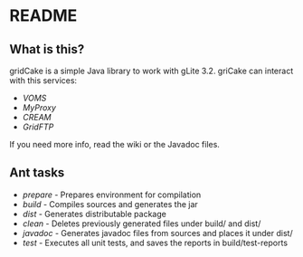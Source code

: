 README
======

What is this?
-----------------

gridCake is a simple Java library to work with gLite 3.2. griCake can interact with this services:
* *VOMS*
* *MyProxy*
* *CREAM*
* *GridFTP*

If you need more info, read the wiki or the Javadoc files.

Ant tasks
----------
* *prepare*     - Prepares environment for compilation
* *build*       - Compiles sources and generates the jar
* *dist*        - Generates distributable package
* *clean*       - Deletes previously generated files under build/ and dist/
* *javadoc*     - Generates javadoc files from sources and places it under dist/
* *test*        - Executes all unit tests, and saves the reports in build/test-reports